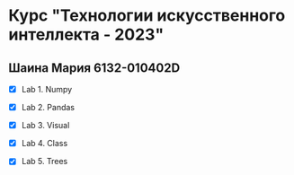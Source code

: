 # Курс "Технологии искусственного интеллекта - 2023"

## Шаина Мария 6132-010402D

- [x] Lab 1. Numpy
- [x] Lab 2. Pandas 
- [x] Lab 3. Visual
- [x] Lab 4. Class
- [x] Lab 5. Trees

